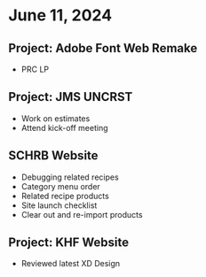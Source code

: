 # June 11, 2024

## Project: Adobe Font Web Remake
- PRC LP

## Project: JMS UNCRST
- Work on estimates
- Attend kick-off meeting

## SCHRB Website
- Debugging related recipes
- Category menu order
- Related recipe products
- Site launch checklist
- Clear out and re-import products

## Project: KHF Website
- Reviewed latest XD Design
